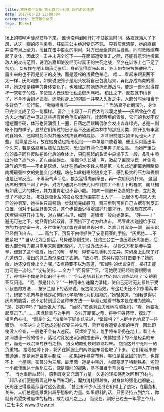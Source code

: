 ```yaml
---
title: 放开那个女巫 第七百六十七章 超凡的训练法
date: 2017-05-23 12:00:04
categories: 放开那个女巫
tags: [Duke]
---
```


场上的喧哗声陡然安静下来。
谁也没料到刚开打不过数息时间，洛嘉就落入了下风，从这一脚的闷响来看，狂焰三公主绝对受伤不轻。
只有灰烬清楚，她的直踹并没有用上全力，而且在击中狼女的瞬间，对方已经全速向后蹬离，同时微微缩卷起了身体，因此这一击并未完全吃下——在面部遭受重击之际，还能有意识地撤离敌人的攻击范围，说明洛嘉即使没经历过真正的生死之战，至少在训练上也下足了苦功。
女孩摔在地上翻滚两圈后，身形猛得膨胀起来，身上的衣服被撕成碎片，露出来的也不再是光洁的皮肤，而是蓬松的浅黄色鬃毛。
唔……看起来跟麦茜不太一样，灰烬暗想，如果说肥鸽子是用头发将自己包裹起来，再化身成鸟类的模样，她这便是纯粹的身体变化了。也难怪之前她选择光脚战斗，若是一兽化就得撑坏一双鞋子的话，即使是大氏族恐怕也会很头痛吧。
相比之下，麦茜就节约多了，不单不会损坏衣服，还能将身上的包裹一并卷入头发之中，大部分时候相当于多背负了一份行装。
“嗷嗷嗷嗷呜————————！”
当洛嘉停止翻滚时，身体已完全变成了另一副模样。
高台上出现了一只巨大的沙漠之狼——灰烬曾在往返灼火之地的途中见过这些拥有黄色毛皮的狼群。比起西境的雪狼，它们的毛发不仅粗短而坚硬，体形也要消瘦上一圈，日落之后眼睛偶尔会发出森森绿光，总是一副吃不饱的样子。显然它们所过的日子远不及迷藏森林中的那批同类，除开没有丰富的食物外，还得时刻面对其他凶残捕食者的威胁。
不过眼前这只狼未免也太大了些。
就算是匹马，放在她身边也相形见绌——单单是四肢着地，便比灰烬高出半个头来，若是洛嘉用后肢站立起来，恐怕足有两个成年男子那么高。
而她严重受创的鼻子同样反映在兽化后的身体上，只见翘起的鼻梁中央塌下去一段，鼻孔中喷出的除了热气外，还有丝丝鲜血。
洛嘉仰头长啸一声，激起了围观沙民一片倒吸凉气的声音——不止是灰烬，估计在场的大多数人都是第一次如此近距离地目睹极南境最强神女的完整变化过程，站在如此魁梧的狼身之下，感到极大的压力和畏惧也是正常反应。
不等吸气声平息，狼女猛得向前窜出，再一次朝灰烬扑来。
这回灰烬的神情严肃了许多，对方的速度已经快到和神罚武士不相上下的程度，而且拥有如此巨大的体形，其力量肯定也不容小觑。
她向一侧避开洛嘉的扑击，立刻发觉了不妙之处。
那就是兽化后的狼女攻击范围实在太大了——比起体形与常人无异的神罚军，她往往只需移动一步就能完成躲闪，两三步则可使自己占据有利反击位置，但对于巨型野兽来说，这个步数至少得增加好几倍才行。
就像现在这样，灰烬堪堪避开扑击后，对方横扫右爪，如同一道墙垣一般向她砸来。
“砰——！”
避无可避之下，她只得抬起双臂，正面挡下了对方的攻击。
尽管此次碰撞给予双方的力道完全一致，不过体形的优势在此刻显现出来，洛嘉只是浑身一颤，而灰烬已经倒飞出去。
……
高台下，回音不由得抓住了安德莉亚的手腕，“灰烬她……不要紧吧？”
自从化为巨兽后，局势便颠倒过来，狂焰三公主一直压着灰烬追击，后者大部分精力都只能用来防御和躲闪，几乎没办法还手。
尽管双方都是赤手空拳，但到了这个程度，她们的每一拳每一脚都与铁锤利刃无异。灰烬身上出现了好几道伤口，浸出的鲜血渐渐染红了衣袍。
“放心吧，这种程度的打击要不了她的命，她还没有使出全力呢。”安德莉亚不以为意道，“灰烬别的优点没有，抗打击能力可是一流的。”
“没有使出……全力？”回音怔了怔，“可她明明已经喘得很厉害了，神情并不像是轻松的样子啊！”
“你知道塔其拉时代的超凡训练法吗？”安德莉亚反问道。
“呃，那是什么？”
“一种用来加速魔力消耗，使自己无时无刻都处于受训状态的方法……按罗兰陛下的话来说，既古老又低效，有这功夫还不如多看两本书，研究下肌肉与骨骼是如何将化学能转化为机械能的。”她轻笑道，“但我觉得以灰烬的脑袋，说不定特别适合这种笨方法——毕竟让她看书根本是在难为她嘛。”
“是、是这样吗？”回音张大了嘴。
“当然，”安德莉亚优雅地捋顺发梢，“看，她要发起反击了。”
……
灰烬趁着与对手再一次拉开距离之际，将手伸进怀里，摸出了一根黑色布带。
“那是什么，”洛嘉停下脚步低吼道，“武器吗？”
人群中也响起了一阵骚动。
神圣决斗之前达成的协议受三神认可，背弃者会遭受永恒的唾弃，因此即使没人检查，一般也不会有人违反。
灰烬笑了笑，随手将布带扔在地上，看上去如同腰缠一般的带子，落地时竟发出沉闷的撞击声，仿佛她抛下的不是轻柔的布匹，而是一段沉重的铁石之物。
狼女的瞳孔顿时收缩起来。
然而这并不是唯一的负重物。
接着她蹲下身，将系在脚腕上的两块黑布带也取了下来。
它们看起来普普通通，却是索罗娅亲手制成——如果换作寻常布料，哪怕是最坚固的帆布，也撑不上一个星期。布带分为三层，最里面一道是中空的，内部塞满了特制铁条，短短一小截便重达十余斤左右，像是腰间的那条，基本相当于背负着一个成年人在行动了。
当她重新站起时，感到浑身又充满了力量，久违的轻松感再次回到了体内。
「超凡者们便是戴着这种东西练习的，魔力消耗得越快，对身体的强化也彻底，」灰烬还记得爱葛莎当时这么说道，「甚至有不少人还将它们带上了战场，在最危机关头，人们总是能爆发出超乎想象的力量。如果顺利的话，只要坚持五到六年，你就有希望突破躯体的桎梏，成为超凡之上。」
而现在，刚好已过去一年零三个月。
(三七中文 www.37zw.net